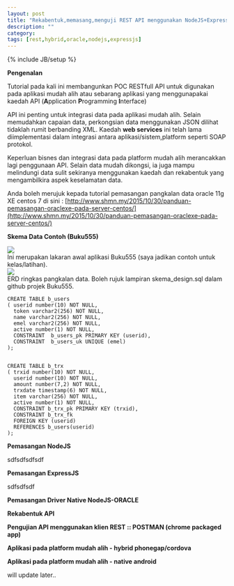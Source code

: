 ```yaml
---
layout: post
title: "Rekabentuk,memasang,menguji REST API menggunakan NodeJS+ExpressJS+Oracle DB"
description: ""
category: 
tags: [rest,hybrid,oracle,nodejs,expressjs]
---
```

{% include JB/setup %}

**Pengenalan**

Tutorial pada kali ini membangunkan POC RESTfull API untuk digunakan pada aplikasi mudah alih atau sebarang aplikasi yang menggunapakai
kaedah API (**A**pplication **P**rogramming **I**nterface)

API ini penting untuk integrasi data pada aplikasi mudah alih. Selain memudahkan capaian data, perkongsian data menggunakan JSON dilihat
tidaklah rumit berbanding XML. Kaedah **web services** ini telah lama diimplementasi dalam integrasi antara aplikasi/sistem,platform seperti SOAP protokol.

Keperluan bisnes dan integrasi data pada platform mudah alih merancakkan lagi penggunaan API. Selain data mudah dikongsi, ia juga mampu melindungi
data sulit sekiranya menggunakan kaedah dan rekabentuk yang mengambilkira aspek keselamatan data. 

Anda boleh merujuk kepada tutorial pemasangan pangkalan data oracle 11g XE centos 7 di sini :
[http://www.shmn.my/2015/10/30/panduan-pemasangan-oraclexe-pada-server-centos/](http://www.shmn.my/2015/10/30/panduan-pemasangan-oraclexe-pada-server-centos/)

**Skema Data Contoh (Buku555)**

<img src="{{ASSET_PATH}}/images/b555.png" /> 
<span style="display:block;">Ini merupakan lakaran awal aplikasi Buku555 (saya jadikan contoh untuk kelas/latihan). </span>

<img src="{{ASSET_PATH}}/images/skema555.png" /> 
<span style="display:block;">ERD ringkas pangkalan data. Boleh rujuk lampiran skema_design.sql dalam github projek Buku555.</span>

    CREATE TABLE b_users
    ( userid number(10) NOT NULL,
      token varchar2(256) NOT NULL,
      name varchar2(256) NOT NULL,
      emel varchar2(256) NOT NULL,
      active number(1) NOT NULL,
      CONSTRAINT  b_users_pk PRIMARY KEY (userid),
      CONSTRAINT  b_users_uk UNIQUE (emel)
    );
    
    
    CREATE TABLE b_trx
    ( trxid number(10) NOT NULL,
      userid number(10) NOT NULL,
      amount number(7,2) NOT NULL,
      trxdate timestamp(6) NOT NULL,
      item varchar(256) NOT NULL,
      active number(1) NOT NULL,
      CONSTRAINT b_trx_pk PRIMARY KEY (trxid),
      CONSTRAINT b_trx_fk
      FOREIGN KEY (userid)
      REFERENCES b_users(userid)
    ); 


**Pemasangan NodeJS**

sdfsdfsdfsdf

**Pemasangan ExpressJS**

sdfsdfsdf

**Pemasangan Driver Native NodeJS-ORACLE**

**Rekabentuk API**

**Pengujian API menggunakan klien REST :: POSTMAN (chrome packaged app)**

**Aplikasi pada platform mudah alih - hybrid phonegap/cordova**

**Aplikasi pada platform mudah alih - native android**

will update later..


